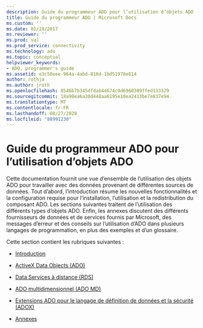 ```yaml
---
description: Guide du programmeur ADO pour l’utilisation d’objets ADO
title: Guide du programmeur ADO | Microsoft Docs
ms.custom: ''
ms.date: 01/19/2017
ms.reviewer: ''
ms.prod: sql
ms.prod_service: connectivity
ms.technology: ado
ms.topic: conceptual
helpviewer_keywords:
- ADO, programmer's guide
ms.assetid: e3c50eee-964a-4abd-810d-1bd51978e814
author: rothja
ms.author: jroth
ms.openlocfilehash: 8546b7b345dfdab44674c9d6960389ffed133329
ms.sourcegitcommit: 18a98ea6a30d448aa6195e10ea2413be7e837e94
ms.translationtype: MT
ms.contentlocale: fr-FR
ms.lasthandoff: 08/27/2020
ms.locfileid: "88991230"
---
```

# <a name="ado-programmers-guide-for-using-ado-objects"></a>Guide du programmeur ADO pour l’utilisation d’objets ADO
Cette documentation fournit une vue d’ensemble de l’utilisation des objets ADO pour travailler avec des données provenant de différentes sources de données. Tout d’abord, l’introduction résume les nouvelles fonctionnalités et la configuration requise pour l’installation, l’utilisation et la redistribution du composant ADO. Les sections suivantes traitent de l’utilisation des différents types d’objets ADO. Enfin, les annexes discutent des différents fournisseurs de données et de services fournis par Microsoft, des messages d’erreur et des conseils sur l’utilisation d’ADO dans plusieurs langages de programmation, en plus des exemples et d’un glossaire.

 Cette section contient les rubriques suivantes :

-   [Introduction](./ado-introduction.md)

-   [ActiveX Data Objects (ADO)](./data/ado-fundamentals.md?view=sql-server-ver15)

-   [Data Services à distance (RDS)](./remote-data-service/remote-data-service-rds.md)

-   [ADO multidimensionnel (ADO MD)](./multidimensional/ado-multidimensional-ado-md.md)

-   [Extensions ADO pour le langage de définition de données et la sécurité (ADOX)](./extensions/ado-extensions-for-data-definition-language-and-security-adox.md)

-   [Annexes](./appendixes/appendix-a-providers.md?view=sql-server-ver15)